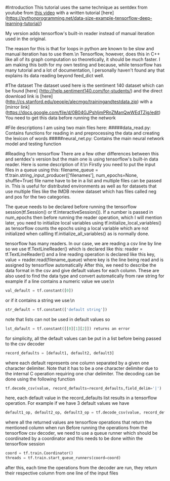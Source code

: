 #Introduction
This tutorial uses the same technique as sentdex from youtube from [this video](https://www.youtube.com/watch?v=JeamFbHhmDo)
with a written tutorial [here] (https://pythonprogramming.net/data-size-example-tensorflow-deep-learning-tutorial/)

My version adds tensorflow's built-in reader instead of manual iteration used in the original.

The reason for this is that for loops in python are known to be slow and manual iteration has to use them.\n
Tensorflow, however, does this in C++ like all of its graph computation so theoretically, it should be much faster.
I am making this both for my own testing and because, while tensorflow has many tutorial and a lot of documentation, I personally haven't found any that explains its data reading beyond feed_dict well.

#The dataset
The dataset used here is the sentiment 140 dataset which can be found [here]
(http://help.sentiment140.com/for-students/)
and the direct download link is [here]
(http://cs.stanford.edu/people/alecmgo/trainingandtestdata.zip)
with a [mirror link] (https://docs.google.com/file/d/0B04GJPshIjmPRnZManQwWEdTZjg/edit)
You need to get this data before running the network

#File descriptions
I am using two main files here:
#####data_read.py:
Contains functions for reading in and preprocessing the data and creating the lexicon of words
#####neural_net.py:
Contains the main neural network model and testing function

#Reading from tensorflow
There are a few other differences between this and sentdex's version but the main one is using tensorflow's built-in data reader.
Here is some description of it:\n
Firstly you need to put the input files in a queue using this:
filename_queue = tf.train.string_input_producer(['filenames'], num_epochs=None, shuffle=True)
file name have to be in a list and multiple files can be passed in. This is useful for distributed environments as well as for datasets that use multiple files like the IMDB review dataset
which has files called neg and pos for the two categories.

The queue needs to be declared before running the tensorflow session(tf.Session() or tf.InteractiveSession()).
If a number is passed in num_epochs then before running the reader operation, which I will mention later, you need to initialize local variables using tf.initialize_local_variables()
as tensorflow counts the epochs using a local variable which are not initialized when callling tf.initialize_all_variables() as is normally done.

tensorflow has many readers. In our case, we are reading a csv line by line so we use tf.TextLineReader() which is declared like this:
reader = tf.TextLineReader()
and a line reading operation is declared like this
key, value = reader.read(filename_queue) where key is the line being read and is assigned by tensorflow automatically
After this, we need to describe the data format in the csv and give default values for each column. These are also used to find the data type and convert automatically from raw string
for example if a line contains a numeric value we use:\n
```python
val_default = tf.constant([0])
```
or if it contains a string we use:\n
```python
str_default = tf.constant(['default string'])
```
note that lists can not be used in default values so
```python
lst_dafault = tf.constant([[0][1][2]]) returns an error
```
for simplicity, all the default values can be put in a list before being passed to the csv decoder
```python
record_defaults = [default1, default2, default3]
```
where each default represents one column separated by a given one character delimiter. Note that it has to be a one character delimiter due to the internal C operation requiring one char delimiter.
The decoding can be done using the following function
```python
tf.decode_csv(value, record_defaults=record_defaults,field_delim='|')
```
here, each default value in the record_defaults list results in a tensorflow operation. For example if we have 3 default values we have
```python
default1_op, default2_op, default3_op = tf.decode_csv(value, record_defaults=record_defaults,field_delim='|')
```
where all the returned values are tensorflow operations that return the mentioned column when run
Before running the operations from the tensorflow csv decoder, we need to use a queue runner which should be coordinated by a coordinator and this needs to be done within the tensorflow session
```python
coord = tf.train.Coordinator()
threads = tf.train.start_queue_runners(coord=coord)
```
after this, each time the operations from the decoder are run, they return their respective column from one line of the input files
